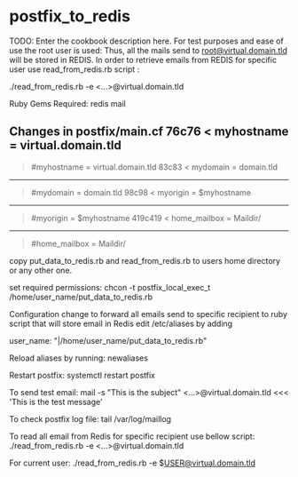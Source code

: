 # postfix_to_redis

TODO: Enter the cookbook description here.
For test purposes and ease of use the root user is used:
Thus, all the mails send to root@virtual.domain.tld will be stored in REDIS.
In order to retrieve emails from REDIS for specific user use read_from_redis.rb  script :

./read_from_redis.rb -e <...>@virtual.domain.tld



Ruby Gems Required:
redis 
mail


Changes in postfix/main.cf
76c76
< myhostname = virtual.domain.tld
---
> #myhostname = virtual.domain.tld
83c83
< mydomain = domain.tld
---
> #mydomain = domain.tld
98c98
< myorigin = $myhostname
---
> #myorigin = $myhostname
419c419
< home_mailbox = Maildir/
---
> #home_mailbox = Maildir/

copy put_data_to_redis.rb and read_from_redis.rb  to users home directory or any other one.

 set required permissions:
chcon -t postfix_local_exec_t /home/user_name/put_data_to_redis.rb


Configuration change to forward all emails send to specific recipient to ruby script that will store email in Redis 
edit /etc/aliases by adding

user_name: "|/home/user_name/put_data_to_redis.rb"

Reload aliases by running:
newaliases

Restart postfix:
systemctl restart postfix


To send test email:
mail -s "This is the subject" <...>@virtual.domain.tld <<< 'This is the test message'


To check postfix log file:
tail /var/log/maillog

To read all email from Redis for specific recipient use bellow script:
./read_from_redis.rb -e <...>@virtual.domain.tld

For current user:
./read_from_redis.rb -e $USER@virtual.domain.tld

